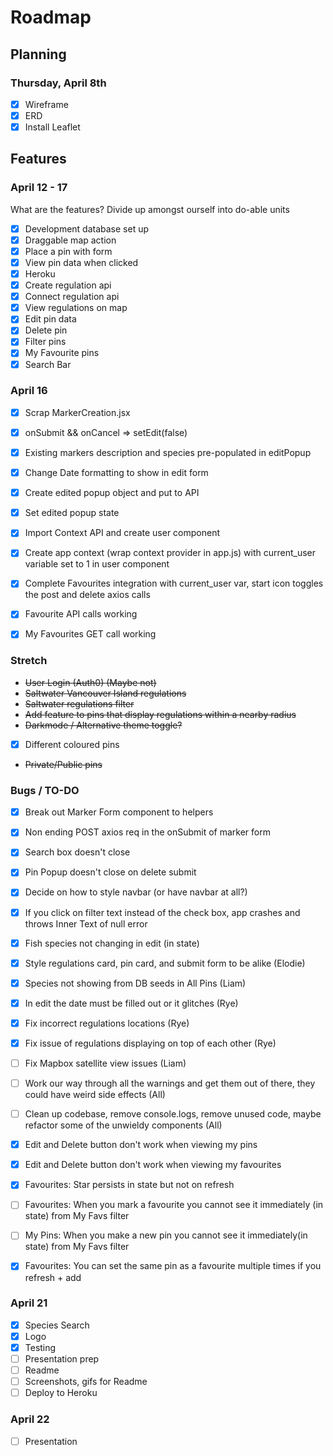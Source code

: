 # Roadmap

## Planning

### Thursday, April 8th

- [x] Wireframe
- [x] ERD
- [x] Install Leaflet

## Features

### April 12 - 17

What are the features? Divide up amongst ourself into do-able units

- [x] Development database set up
- [x] Draggable map action
- [x] Place a pin with form
- [x] View pin data when clicked
- [x] Heroku
- [x] Create regulation api
- [x] Connect regulation api
- [x] View regulations on map
- [x] Edit pin data
- [x] Delete pin
- [x] Filter pins
- [x] My Favourite pins
- [x] Search Bar

### April 16
- [x] Scrap MarkerCreation.jsx
- [x] onSubmit &&  onCancel => setEdit(false)
- [x] Existing markers description and species pre-populated in editPopup
- [x] Change Date formatting to show in edit form
- [x] Create edited popup object and put to API
- [x] Set edited popup state

- [x] Import Context API and create user component
- [x] Create app context (wrap context provider in app.js) with current_user variable set to 1 in user component
- [x] Complete Favourites integration with current_user var, start icon toggles the post and delete axios calls
- [x] Favourite API calls working
- [x] My Favourites GET call working

### Stretch

- ~~User Login (Auth0) (Maybe not)~~
- ~~Saltwater Vancouver Island regulations~~
- ~~Saltwater regulations filter~~
- ~~Add feature to pins that display regulations within a nearby radius~~
- ~~Darkmode / Alternative theme toggle?~~
- [x] Different coloured pins
- ~~Private/Public pins~~

### Bugs / TO-DO

- [x] Break out Marker Form component to helpers
- [x] Non ending POST axios req in the onSubmit of marker form
- [x] Search box doesn't close
- [x] Pin Popup doesn't close on delete submit
- [x] Decide on how to style navbar (or have navbar at all?)
- [x] If you click on filter text instead of the check box, app crashes and throws Inner Text of null error
- [x] Fish species not changing in edit (in state)
- [x] Style regulations card, pin card, and submit form to be alike (Elodie)
- [x] Species not showing from DB seeds in All Pins (Liam)
- [x] In edit the date must be filled out or it glitches (Rye)
- [x] Fix incorrect regulations locations (Rye)
- [x] Fix issue of regulations displaying on top of each other (Rye)
- [ ] Fix Mapbox satellite view issues (Liam)
- [ ] Work our way through all the warnings and get them out of there, they could have weird side effects (All)
- [ ] Clean up codebase, remove console.logs, remove unused code, maybe refactor some of the unwieldy components (All)
- [x] Edit and Delete button don't work when viewing my pins
- [x] Edit and Delete button don't work when viewing my favourites
- [x] Favourites: Star persists in state but not on refresh
- [ ] Favourites: When you mark a favourite you cannot see it immediately (in state) from My Favs filter
- [ ] My Pins: When you make a new pin you cannot see it immediately(in state) from My Favs filter
- [x] Favourites: You can set the same pin as a favourite multiple times if you refresh + add


### April 21
- [x] Species Search
- [x] Logo
- [x] Testing
- [ ] Presentation prep
- [ ] Readme
- [ ] Screenshots, gifs for Readme
- [ ] Deploy to Heroku

### April 22

- [ ] Presentation

